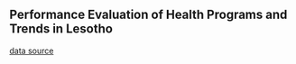 

## Performance Evaluation of Health Programs and Trends in Lesotho
[data source](https://catalog.data.gov/dataset/lesotho-health-sector)




